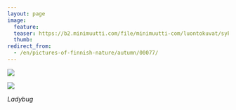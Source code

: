 ```yaml
---
layout: page
image:
  feature:
  teaser: https://b2.minimuutti.com/file/minimuutti-com/luontokuvat/syksy/2/DS32062-245px.jpg
  thumb:
redirect_from:
  - /en/pictures-of-finnish-nature/autumn/00077/
---
```


![](https://b2.minimuutti.com/file/minimuutti-com/luontokuvat/syksy/2/DS32062-800px.jpg)

![](https://b2.minimuutti.com/file/minimuutti-com/luontokuvat/syksy/2/DS33524-800px.jpg)

*Ladybug*
